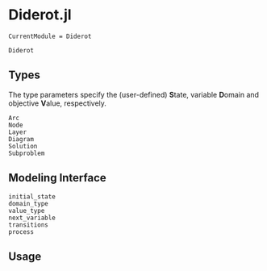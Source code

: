 # Diderot.jl

```@meta
CurrentModule = Diderot
```

```@docs
Diderot
```

## Types

The type parameters specify the (user-defined) **S**tate, variable **D**omain
and objective **V**alue, respectively.

```@docs
Arc
Node
Layer
Diagram
Solution
Subproblem
```

## Modeling Interface

```@docs
initial_state
domain_type
value_type
next_variable
transitions
process
```

## Usage


